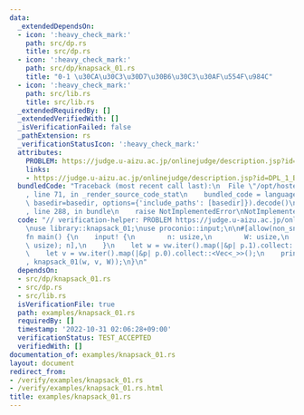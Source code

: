 ```yaml
---
data:
  _extendedDependsOn:
  - icon: ':heavy_check_mark:'
    path: src/dp.rs
    title: src/dp.rs
  - icon: ':heavy_check_mark:'
    path: src/dp/knapsack_01.rs
    title: "0-1 \u30CA\u30C3\u30D7\u30B6\u30C3\u30AF\u554F\u984C"
  - icon: ':heavy_check_mark:'
    path: src/lib.rs
    title: src/lib.rs
  _extendedRequiredBy: []
  _extendedVerifiedWith: []
  _isVerificationFailed: false
  _pathExtension: rs
  _verificationStatusIcon: ':heavy_check_mark:'
  attributes:
    PROBLEM: https://judge.u-aizu.ac.jp/onlinejudge/description.jsp?id=DPL_1_B
    links:
    - https://judge.u-aizu.ac.jp/onlinejudge/description.jsp?id=DPL_1_B
  bundledCode: "Traceback (most recent call last):\n  File \"/opt/hostedtoolcache/Python/3.10.8/x64/lib/python3.10/site-packages/onlinejudge_verify/documentation/build.py\"\
    , line 71, in _render_source_code_stat\n    bundled_code = language.bundle(stat.path,\
    \ basedir=basedir, options={'include_paths': [basedir]}).decode()\n  File \"/opt/hostedtoolcache/Python/3.10.8/x64/lib/python3.10/site-packages/onlinejudge_verify/languages/rust.py\"\
    , line 288, in bundle\n    raise NotImplementedError\nNotImplementedError\n"
  code: "// verification-helper: PROBLEM https://judge.u-aizu.ac.jp/onlinejudge/description.jsp?id=DPL_1_B\n\
    \nuse library::knapsack_01;\nuse proconio::input;\n\n#[allow(non_snake_case)]\n\
    fn main() {\n    input! {\n        n: usize,\n        W: usize,\n        vw: [(u32,\
    \ usize); n],\n    }\n    let w = vw.iter().map(|&p| p.1).collect::<Vec<_>>();\n\
    \    let v = vw.iter().map(|&p| p.0).collect::<Vec<_>>();\n    println!(\"{}\"\
    , knapsack_01(w, v, W));\n}\n"
  dependsOn:
  - src/dp/knapsack_01.rs
  - src/dp.rs
  - src/lib.rs
  isVerificationFile: true
  path: examples/knapsack_01.rs
  requiredBy: []
  timestamp: '2022-10-31 02:06:28+09:00'
  verificationStatus: TEST_ACCEPTED
  verifiedWith: []
documentation_of: examples/knapsack_01.rs
layout: document
redirect_from:
- /verify/examples/knapsack_01.rs
- /verify/examples/knapsack_01.rs.html
title: examples/knapsack_01.rs
---
```

